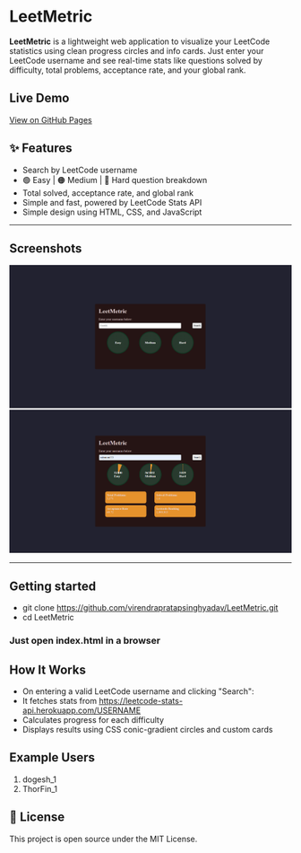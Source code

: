 # LeetMetric
**LeetMetric** is a lightweight web application to visualize your LeetCode statistics using clean progress circles and info cards. Just enter your LeetCode username and see real-time stats like questions solved by difficulty, total problems, acceptance rate, and your global rank.

## Live Demo
[View on GitHub Pages](https://virendrapratapsinghyadav.github.io/LeetMetric/)

## ✨ Features

- Search by LeetCode username
- 🟢 Easy | 🟠 Medium | 🔴 Hard question breakdown
-  Total solved, acceptance rate, and global rank
-  Simple and fast, powered by LeetCode Stats API
-  Simple design using HTML, CSS, and JavaScript

---

## Screenshots

![Before Search](assets/screenshot1.png)
![After Search](assets/screenshot2.png)

---

## Getting started
- git clone https://github.com/virendrapratapsinghyadav/LeetMetric.git
- cd LeetMetric
### Just open index.html in a browser


## How It Works

- On entering a valid LeetCode username and clicking "Search":
- It fetches stats from https://leetcode-stats-api.herokuapp.com/USERNAME
- Calculates progress for each difficulty
- Displays results using CSS conic-gradient circles and custom cards

## Example Users
1. dogesh_1
2. ThorFin_1


## 📄 License
This project is open source under the MIT License.

